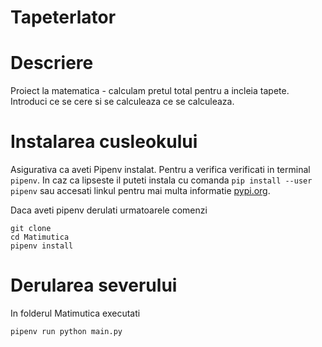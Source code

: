Tapeterlator
===

# Descriere

Proiect la matematica - calculam pretul total pentru a incleia tapete.
Introduci ce se cere si se calculeaza ce se calculeaza.

# Instalarea cusleokului

Asigurativa ca aveti Pipenv instalat. Pentru a verifica verificati in terminal `pipenv`. In caz ca lipseste il puteti instala cu comanda `pip install --user pipenv` sau accesati linkul pentru mai multa informatie [pypi.org](https://pypi.org/project/pipenv/).

Daca aveti pipenv derulati urmatoarele comenzi

```
git clone
cd Matimutica
pipenv install
```

# Derularea severului

In folderul Matimutica executati

```
pipenv run python main.py
```
